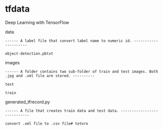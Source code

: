# tfdata
Deep Learning with TensorFlow

data 

    ------ A label file that convert label name to numeric id. ---------------------
    
    object-detection.pbtxt

images

    ------ A folder contains two sub-folder of train and test images. Both .jpg and .xml file are stored. ----------

    test

    train
    
generated_tfrecord.py

    ------ A file that creates train data and test data. ----------------------------
    
    convert .xml file to .csv file# totoro

